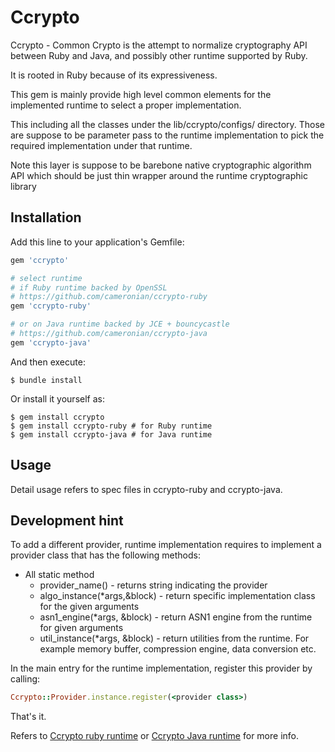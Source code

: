 # Ccrypto

Ccrypto - Common Crypto is the attempt to normalize cryptography API between Ruby and Java, and possibly other runtime supported by Ruby.

It is rooted in Ruby because of its expressiveness.

This gem is mainly provide high level common elements for the implemented runtime to select a proper implementation.

This including all the classes under the lib/ccrypto/configs/ directory. Those are suppose to be parameter pass to the runtime implementation to pick the required implementation under that runtime.

Note this layer is suppose to be barebone native cryptographic algorithm API which should be just thin wrapper around the runtime cryptographic library

## Installation

Add this line to your application's Gemfile:

```ruby
gem 'ccrypto'

# select runtime
# if Ruby runtime backed by OpenSSL
# https://github.com/cameronian/ccrypto-ruby
gem 'ccrypto-ruby'

# or on Java runtime backed by JCE + bouncycastle
# https://github.com/cameronian/ccrypto-java
gem 'ccrypto-java'
```

And then execute:

    $ bundle install

Or install it yourself as:

    $ gem install ccrypto
    $ gem install ccrypto-ruby # for Ruby runtime
    $ gem install ccrypto-java # for Java runtime


## Usage

Detail usage refers to spec files in ccrypto-ruby and ccrypto-java.

## Development hint

To add a different provider, runtime implementation requires to implement a provider class that has the following methods:

* All static method
  * provider\_name() - returns string indicating the provider
  * algo\_instance(\*args,&block) - return specific implementation class for the given arguments
  * asn1\_engine(\*args, &block) - return ASN1 engine from the runtime for given arguments
  * util\_instance(\*args, &block) - return utilities from the runtime. For example memory buffer, compression engine, data conversion etc. 


In the main entry for the runtime implementation, register this provider by calling:
```ruby
Ccrypto::Provider.instance.register(<provider class>)
```

That's it.

Refers to [Ccrypto ruby runtime](https://github.com/cameronian/ccrypto-ruby) or [Ccrypto Java runtime](https://github.com/cameronian/ccrypto-java) for more info.



